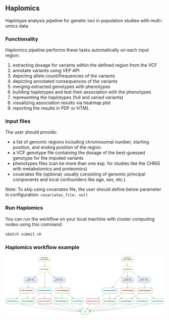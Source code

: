 ## Haplomics
Haplotype analysis pipeline for genetic loci in population studies with multi-omics data


### Functionality

Haplomics pipeline performs these tasks automatically on each input region:
1. extracting dosage for variants within the defined region from the VCF
2. annotate variants using VEP API
3. depicting allele count/frequencies of the variants
4. depicting annotated consequences of the variants
5. merging extracted genotypes with phenotypes
6. building haplotypes and test their association with the phenotypes
7. representing the haplotypes (full and varied variants)
8. visualizing association results via heatmap plot
9. reporting the results in PDF or HTML


### Input files
The user should provide:
  - a list of genomic regions including chromosomal number, starting position, and ending position of the region. 
  - a VCF genotype file containing the dosage of the best-guessed genotype for the imputed variants
  - phenotypes files (can be more than one esp. for studies like the CHRIS with metabolomics and proteomics)
  - covariates file (optional; usually consisting of genomic principal components and local confounders like age, sex, etc.)

Note: To skip using covariates file, the user should define below parameter in configuration:
`covariates_file: null`


### Run Haplomics

You can run the workflow on your local machine with cluster computing nodes using this command:
```bash
sbatch submit.sh
```

### Haplomics workflow example

<img src="dag.svg" alt="example workflow">
